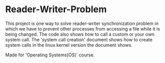 # Reader-Writer-Problem
This project is one way to solve reader-writer synchronization problem in which we have to prevent other processes from accessing a file while it is being changed. 
The code also shows how to call a custom or your own system call.
The 'system call creation' document shows how to create system calls in the linux kernel version the document shows.

Made for 'Operating Systems(OS)' course.
